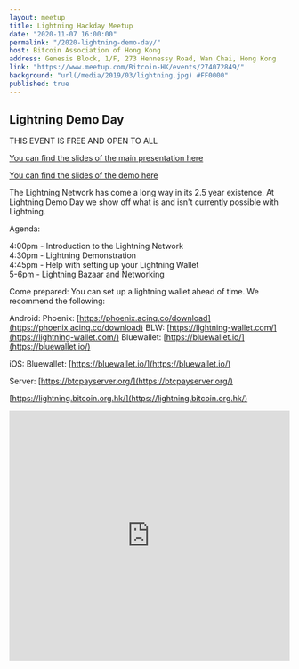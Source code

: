 ```yaml
---
layout: meetup
title: Lightning Hackday Meetup
date: "2020-11-07 16:00:00"
permalink: "/2020-lightning-demo-day/"
host: Bitcoin Association of Hong Kong
address: Genesis Block, 1/F, 273 Hennessy Road, Wan Chai, Hong Kong
link: "https://www.meetup.com/Bitcoin-HK/events/274072849/"
background: "url(/media/2019/03/lightning.jpg) #FF0000"
published: true
---
```


## Lightning Demo Day

THIS EVENT IS FREE AND OPEN TO ALL

[You can find the slides of the main presentation here](/media/2020/11/lightning.pdf)

[You can find the slides of the demo here](/media/2020/11/lightning_demo.pdf)

The Lightning Network has come a long way in its 2.5 year existence. At Lightning Demo Day we show off what is and isn't currently possible with Lightning.

Agenda:

4:00pm - Introduction to the Lightning Network   
4:30pm - Lightning Demonstration   
4:45pm - Help with setting up your Lightning Wallet   
5-6pm - Lightning Bazaar and Networking   

Come prepared:
You can set up a lightning wallet ahead of time. We recommend the following:

Android:
Phoenix: [https://phoenix.acinq.co/download](https://phoenix.acinq.co/download)
BLW: [https://lightning-wallet.com/](https://lightning-wallet.com/)
Bluewallet: [https://bluewallet.io/](https://bluewallet.io/)

iOS:
Bluewallet: [https://bluewallet.io/](https://bluewallet.io/)

Server: [https://btcpayserver.org/](https://btcpayserver.org/)

[https://lightning.bitcoin.org.hk/](https://lightning.bitcoin.org.hk/)

<iframe src="https://www.google.com/maps/embed?pb=!1m18!1m12!1m3!1d3691.9933960236476!2d114.17698159999999!3d22.27824!2m3!1f0!2f0!3f0!3m2!1i1024!2i768!4f13.1!3m3!1m2!1s0x3404005a4bfcac6f%3A0x95cca13b19d1a45!2sGenesis+Block+Office+%26+ATM+(BTC%2FETH%2FBCH)!5e0!3m2!1sen!2sus!4v1554804356229!5m2!1sen!2sus" width="100%" height="450" frameborder="0" style="border:0" allowfullscreen></iframe>
